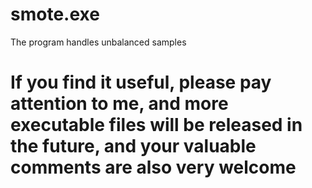 # smote.exe
The program handles unbalanced samples
# If you find it useful, please pay attention to me, and more executable files will be released in the future, and your valuable comments are also very welcome
